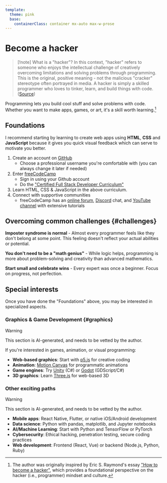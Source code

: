 ```yaml
---
template:
  theme: pink
  base:
    containerClass: container mx-auto max-w-prose
---
```


# Become a hacker

> [!note] What is a "hacker"?
> In this context, "hacker" refers to someone who enjoys the intellectual challenge of creatively overcoming limitations and solving problems through programming. This is the original, positive meaning - not the malicious "cracker" stereotype often portrayed in media. A hacker is simply a skilled programmer who loves to tinker, learn, and build things with code. ([Source](http://catb.org/jargon/html/H/hacker.html))

Programming lets you build cool stuff and solve problems with code. Whether you want to make apps, games, or art, it's a skill worth learning.[^1]

[^1]: The author was originally inspired by Eric S. Raymond's essay ["How to become a hacker"](http://www.catb.org/esr/faqs/hacker-howto.html), which provides a foundational perspective on the hacker (i.e., programmer) mindset and culture.

## Foundations

I recommend starting by learning to create web apps using **HTML**, **CSS** and **JavaScript** because it gives you quick visual feedback which can serve to motivate you better.

1. Create an account on [GitHub](https://github.com/)
    - Choose a professional username you're comfortable with (you can always change it later if needed)
1. Enter [freeCodeCamp](https://www.freecodecamp.org/)
      - Sign in using your Github account 
      - Do the ["Certified Full Stack Developer Curriculum"](https://www.freecodecamp.org/learn/full-stack-developer/)
1. Learn HTML, CSS & JavaScript in the above curriculum.
1. Connect with supportive communities
    - freeCodeCamp has an [online forum](https://forum.freecodecamp.org/), [Discord](https://chat.freecodecamp.org/) chat, and [YouTube channel](https://www.youtube.com/c/Freecodecamp) with extensive tutorials

## Overcoming common challenges {#challenges}

**Imposter syndrome is normal** - Almost every programmer feels like they don't belong at some point. This feeling doesn't reflect your actual abilities or potential.

**You don't need to be a "math genius"** - While logic helps, programming is more about problem-solving and creativity than advanced mathematics.

**Start small and celebrate wins** - Every expert was once a beginner. Focus on progress, not perfection.


## Special interests

Once you have done the "Foundations" above, you may be interested in specialized aspects.

### Graphics & Game Development {#graphics}

> [!warning] 
> This section is AI-generated, and needs to be vetted by the author.

If you're interested in games, animation, or visual programming:

- **Web-based graphics**: Start with [p5.js](https://p5js.org/) for creative coding
- **Animation**: [Motion Canvas](https://motioncanvas.io/) for programmatic animations
- **Game engines**: Try [Unity](https://unity.com/) (C\#) or [Godot](https://godotengine.org/) (GDScript/C\#)
- **3D graphics**: Learn [Three.js](https://threejs.org/) for web-based 3D

### Other exciting paths

> [!warning] 
> This section is AI-generated, and needs to be vetted by the author.

- **Mobile apps**: React Native, Flutter, or native iOS/Android development
- **Data science**: Python with pandas, matplotlib, and Jupyter notebooks
- **AI/Machine Learning**: Start with Python and TensorFlow or PyTorch
- **Cybersecurity**: Ethical hacking, penetration testing, secure coding practices
- **Web development**: Frontend (React, Vue) or backend (Node.js, Python, Ruby)
